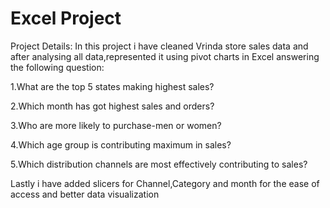 # Excel Project
Project Details:
In this project i have cleaned Vrinda store sales data and after analysing all data,represented it using pivot charts in Excel
answering the following question:

1.What are the top 5 states making highest sales?

2.Which month has got highest sales and orders?

3.Who are more likely to purchase-men or women?

4.Which age group is contributing maximum in sales?

5.Which distribution channels are most effectively contributing to sales?

Lastly i have added slicers for Channel,Category and month for the ease of access and better data visualization
